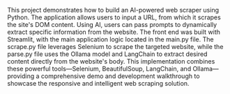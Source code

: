 This project demonstrates how to build an AI-powered web scraper using Python. The application allows users to input a URL, from which it scrapes the site's DOM content. 
Using AI, users can pass prompts to dynamically extract specific information from the website. The front end was built with Streamlit, with the main application logic located in the main.py file. 
The scrape.py file leverages Selenium to scrape the targeted website, while the parse.py file uses the Ollama model and LangChain to extract desired content directly from the website's body.
This implementation combines these powerful tools—Selenium, BeautifulSoup, LangChain, 
and Ollama—providing a comprehensive demo and development walkthrough to showcase the responsive and intelligent web scraping solution.

